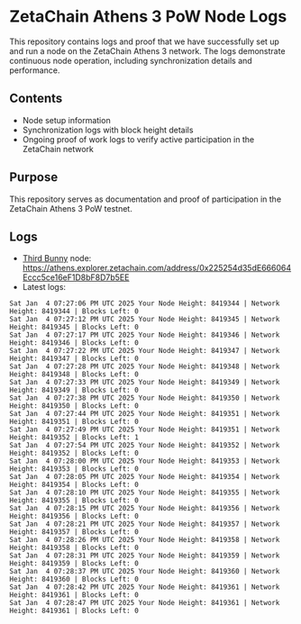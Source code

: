 # ZetaChain Athens 3 PoW Node Logs
This repository contains logs and proof that we have successfully set up and run a node on the ZetaChain Athens 3 network. The logs demonstrate continuous node operation, including synchronization details and performance.

## Contents
- Node setup information
- Synchronization logs with block height details
- Ongoing proof of work logs to verify active participation in the ZetaChain network

## Purpose
This repository serves as documentation and proof of participation in the ZetaChain Athens 3 PoW testnet.

## Logs

- [Third Bunny](https://thirdbunny.xyz/) node: https://athens.explorer.zetachain.com/address/0x225254d35dE666064Eccc5ce16eF1D8bF8D7b5EE
- Latest logs:
```
Sat Jan  4 07:27:06 PM UTC 2025 Your Node Height: 8419344 | Network Height: 8419344 | Blocks Left: 0
Sat Jan  4 07:27:12 PM UTC 2025 Your Node Height: 8419345 | Network Height: 8419345 | Blocks Left: 0
Sat Jan  4 07:27:17 PM UTC 2025 Your Node Height: 8419346 | Network Height: 8419346 | Blocks Left: 0
Sat Jan  4 07:27:22 PM UTC 2025 Your Node Height: 8419347 | Network Height: 8419347 | Blocks Left: 0
Sat Jan  4 07:27:28 PM UTC 2025 Your Node Height: 8419348 | Network Height: 8419348 | Blocks Left: 0
Sat Jan  4 07:27:33 PM UTC 2025 Your Node Height: 8419349 | Network Height: 8419349 | Blocks Left: 0
Sat Jan  4 07:27:38 PM UTC 2025 Your Node Height: 8419350 | Network Height: 8419350 | Blocks Left: 0
Sat Jan  4 07:27:44 PM UTC 2025 Your Node Height: 8419351 | Network Height: 8419351 | Blocks Left: 0
Sat Jan  4 07:27:49 PM UTC 2025 Your Node Height: 8419351 | Network Height: 8419352 | Blocks Left: 1
Sat Jan  4 07:27:54 PM UTC 2025 Your Node Height: 8419352 | Network Height: 8419352 | Blocks Left: 0
Sat Jan  4 07:28:00 PM UTC 2025 Your Node Height: 8419353 | Network Height: 8419353 | Blocks Left: 0
Sat Jan  4 07:28:05 PM UTC 2025 Your Node Height: 8419354 | Network Height: 8419354 | Blocks Left: 0
Sat Jan  4 07:28:10 PM UTC 2025 Your Node Height: 8419355 | Network Height: 8419355 | Blocks Left: 0
Sat Jan  4 07:28:15 PM UTC 2025 Your Node Height: 8419356 | Network Height: 8419356 | Blocks Left: 0
Sat Jan  4 07:28:21 PM UTC 2025 Your Node Height: 8419357 | Network Height: 8419357 | Blocks Left: 0
Sat Jan  4 07:28:26 PM UTC 2025 Your Node Height: 8419358 | Network Height: 8419358 | Blocks Left: 0
Sat Jan  4 07:28:31 PM UTC 2025 Your Node Height: 8419359 | Network Height: 8419359 | Blocks Left: 0
Sat Jan  4 07:28:37 PM UTC 2025 Your Node Height: 8419360 | Network Height: 8419360 | Blocks Left: 0
Sat Jan  4 07:28:42 PM UTC 2025 Your Node Height: 8419361 | Network Height: 8419361 | Blocks Left: 0
Sat Jan  4 07:28:47 PM UTC 2025 Your Node Height: 8419361 | Network Height: 8419361 | Blocks Left: 0
```
